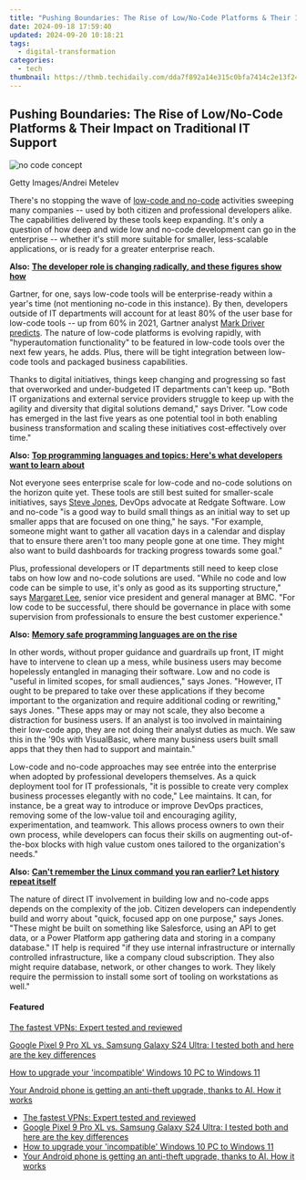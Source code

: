 ```yaml
---
title: "Pushing Boundaries: The Rise of Low/No-Code Platforms & Their Impact on Traditional IT Support"
date: 2024-09-18 17:59:40
updated: 2024-09-20 10:18:21
tags:
  - digital-transformation
categories:
  - tech
thumbnail: https://thmb.techidaily.com/dda7f892a14e315c0bfa7414c2e13f2432b695f38c3a471ddf15f2d24d24baec.jpg
---
```


## Pushing Boundaries: The Rise of Low/No-Code Platforms & Their Impact on Traditional IT Support

![no code concept](https://www.zdnet.com/a/img/resize/93d14975b46726c96e2b0371c083023d048df880/2023/03/14/3578d7b7-f6f9-42fc-b819-4549fa083ed5/gettyimages-1313467770.jpg?auto=webp&width=1280)

Getty Images/Andrei Metelev

There's no stopping the wave of [low-code and no-code](https://www.zdnet.com/article/low-code-development-heres-how-its-being-used/) activities sweeping many companies -- used by both citizen and professional developers alike. The capabilities delivered by these tools keep expanding. It's only a question of how deep and wide low and no-code development can go in the enterprise -- whether it's still more suitable for smaller, less-scalable applications, or is ready for a greater enterprise reach.

**Also:** [**The developer role is changing radically, and these figures show how**](https://www.zdnet.com/article/the-developer-role-is-changing-radically-and-these-figures-show-how/)

Gartner, for one, says low-code tools will be enterprise-ready within a year's time (not mentioning no-code in this instance). By then, developers outside of IT departments will account for at least 80% of the user base for low-code tools -- up from 60% in 2021, Gartner analyst [Mark Driver](https://www.gartner.com/en/experts/mark-driver) [predicts](https://appian.com/learn/resources/resource-center/google/2023/gartner-emerging-technologies--the-future-of-low-code-report.html). The nature of low-code platforms is evolving rapidly, with "hyperautomation functionality" to be featured in low-code tools over the next few years, he adds. Plus, there will be tight integration between low-code tools and packaged business capabilities. 

Thanks to digital initiatives, things keep changing and progressing so fast that overworked and under-budgeted IT departments can't keep up. "Both IT organizations and external service providers struggle to keep up with the agility and diversity that digital solutions demand," says Driver. "Low code has emerged in the last five years as one potential tool in both enabling business transformation and scaling these initiatives cost-effectively over time."

**Also:** [**Top programming languages and topics: Here's what developers want to learn about**](https://www.zdnet.com/article/top-programming-languages-and-topics-heres-what-developers-want-to-learn-about/)

Not everyone sees enterprise scale for low-code and no-code solutions on the horizon quite yet. These tools are still best suited for smaller-scale initiatives, says [Steve Jones](https://www.linkedin.com/in/way0utwest/), DevOps advocate at Redgate Software. Low and no-code "is a good way to build small things as an initial way to set up smaller apps that are focused on one thing," he says. "For example, someone might want to gather all vacation days in a calendar and display that to ensure there aren't too many people gone at one time. They might also want to build dashboards for tracking progress towards some goal."

Plus, professional developers or IT departments still need to keep close tabs on how low and no-code solutions are used. "While no code and low code can be simple to use, it's only as good as its supporting structure," says [Margaret Lee](https://theorg.com/org/bmc-software/org-chart/margaret-lee), senior vice president and general manager at BMC. "For low code to be successful, there should be governance in place with some supervision from professionals to ensure the best customer experience." 

**Also:** [**Memory safe programming languages are on the rise**](https://www.zdnet.com/article/memory-safe-programming-languages-are-on-the-rise-heres-how-developers-should-respond/)

In other words, without proper guidance and guardrails up front, IT might have to intervene to clean up a mess, while business users may become hopelessly entangled in managing their software. Low and no code is "useful in limited scopes, for small audiences," says Jones. "However, IT ought to be prepared to take over these applications if they become important to the organization and require additional coding or rewriting," says Jones. "These apps may or may not scale, they also become a distraction for business users. If an analyst is too involved in maintaining their low-code app, they are not doing their analyst duties as much. We saw this in the '90s with VisualBasic, where many business users built small apps that they then had to support and maintain." 

Low-code and no-code approaches may see entrée into the enterprise when adopted by professional developers themselves. As a quick deployment tool for IT professionals, "it is possible to create very complex business processes elegantly with no code," Lee maintains. It can, for instance, be a great way to introduce or improve DevOps practices, removing some of the low-value toil and encouraging agility, experimentation, and teamwork. This allows process owners to own their own process, while developers can focus their skills on augmenting out-of-the-box blocks with high value custom ones tailored to the organization's needs." 

**Also:** [**Can't remember the Linux command you ran earlier? Let history repeat itself**](https://www.zdnet.com/article/cant-remember-the-linux-command-let-history-repeat-itself/)

The nature of direct IT involvement in building low and no-code apps depends on the complexity of the job. Citizen developers can independently build and worry about "quick, focused app on one purpose," says Jones. "These might be built on something like Salesforce, using an API to get data, or a Power Platform app gathering data and storing in a company database." IT help is required "if they use internal infrastructure or internally controlled infrastructure, like a company cloud subscription. They also might require database, network, or other changes to work. They likely require the permission to install some sort of tooling on workstations as well." 

#### Featured

[The fastest VPNs: Expert tested and reviewed](https://www.zdnet.com/article/fastest-vpn/ "The fastest VPNs: Expert tested and reviewed")

[Google Pixel 9 Pro XL vs. Samsung Galaxy S24 Ultra: I tested both and here are the key differences](https://www.zdnet.com/article/google-pixel-9-pro-xl-vs-samsung-galaxy-s24-ultra/ "Google Pixel 9 Pro XL vs. Samsung Galaxy S24 Ultra: I tested both and here are the key differences")

[How to upgrade your 'incompatible' Windows 10 PC to Windows 11](https://www.zdnet.com/article/how-to-upgrade-your-incompatible-windows-10-pc-to-windows-11/ "How to upgrade your 'incompatible' Windows 10 PC to Windows 11")

[Your Android phone is getting an anti-theft upgrade, thanks to AI. How it works](https://www.zdnet.com/article/your-android-phone-is-getting-an-anti-theft-upgrade-thanks-to-ai-how-it-works/ "Your Android phone is getting an anti-theft upgrade, thanks to AI. How it works")

* [The fastest VPNs: Expert tested and reviewed](https://www.zdnet.com/article/fastest-vpn/ "The fastest VPNs: Expert tested and reviewed")
* [Google Pixel 9 Pro XL vs. Samsung Galaxy S24 Ultra: I tested both and here are the key differences](https://www.zdnet.com/article/google-pixel-9-pro-xl-vs-samsung-galaxy-s24-ultra/ "Google Pixel 9 Pro XL vs. Samsung Galaxy S24 Ultra: I tested both and here are the key differences")
* [How to upgrade your 'incompatible' Windows 10 PC to Windows 11](https://www.zdnet.com/article/how-to-upgrade-your-incompatible-windows-10-pc-to-windows-11/ "How to upgrade your 'incompatible' Windows 10 PC to Windows 11")
* [Your Android phone is getting an anti-theft upgrade, thanks to AI. How it works](https://www.zdnet.com/article/your-android-phone-is-getting-an-anti-theft-upgrade-thanks-to-ai-how-it-works/ "Your Android phone is getting an anti-theft upgrade, thanks to AI. How it works")

<ins class="adsbygoogle"
     style="display:block"
     data-ad-format="autorelaxed"
     data-ad-client="ca-pub-7571918770474297"
     data-ad-slot="1223367746"></ins>



<ins class="adsbygoogle"
     style="display:block"
     data-ad-client="ca-pub-7571918770474297"
     data-ad-slot="8358498916"
     data-ad-format="auto"
     data-full-width-responsive="true"></ins>
